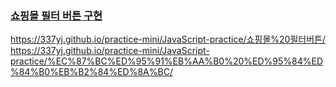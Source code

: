 [<h3>쇼핑몰 필터 버튼 구현</h3>](https://337yj.github.io/practice-mini/JavaScript-practice/쇼핑몰%20필터버튼/)
https://337yj.github.io/practice-mini/JavaScript-practice/쇼핑몰%20필터버튼/
https://337yj.github.io/practice-mini/JavaScript-practice/%EC%87%BC%ED%95%91%EB%AA%B0%20%ED%95%84%ED%84%B0%EB%B2%84%ED%8A%BC/
